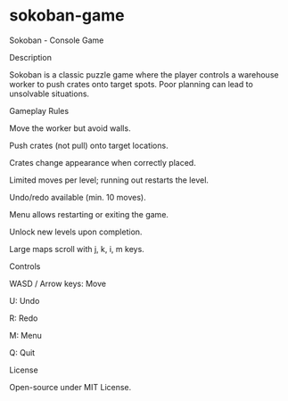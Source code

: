 # sokoban-game
Sokoban - Console Game

Description

Sokoban is a classic puzzle game where the player controls a warehouse worker to push crates onto target spots. Poor planning can lead to unsolvable situations.

Gameplay Rules

Move the worker but avoid walls.

Push crates (not pull) onto target locations.

Crates change appearance when correctly placed.

Limited moves per level; running out restarts the level.

Undo/redo available (min. 10 moves).

Menu allows restarting or exiting the game.

Unlock new levels upon completion.

Large maps scroll with j, k, i, m keys.

Controls

WASD / Arrow keys: Move

U: Undo

R: Redo

M: Menu

Q: Quit

License

Open-source under MIT License.
